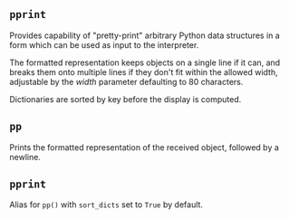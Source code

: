 ## `pprint`
Provides capability of "pretty-print" arbitrary Python data structures in a form which can be used as input to the interpreter.

The formatted representation keeps objects on a single line if it can, and breaks them onto multiple lines if they don't fit within the allowed width, adjustable by the *width* parameter defaulting to 80 characters.

Dictionaries are sorted by key before the display is computed.
## `pp`
Prints the formatted representation of the received object, followed by a newline.
## `pprint`
Alias for `pp()` with `sort_dicts` set to `True` by default.